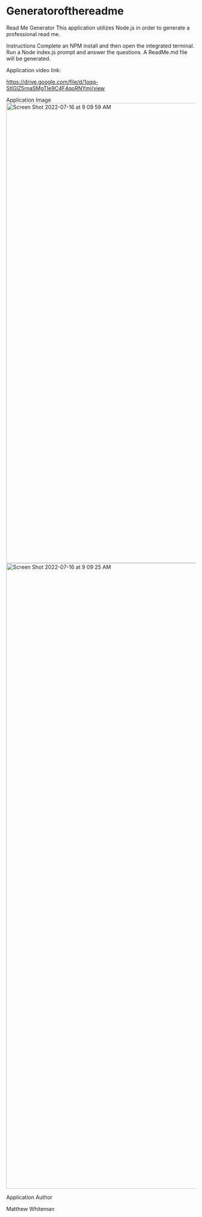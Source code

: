 # Generatorofthereadme
Read Me Generator
This application utilizes Node.js in order to generate a professional read me.


Instructions
Complete an NPM install and then open the integrated terminal.  Run a Node index.js prompt and answer the questions.  A ReadMe.md file will be generated.

Application video link:

https://drive.google.com/file/d/1oqq-StlGlZ5rnaSMgTIe9C4F4qoRNYmj/view

Application Image
<img width="1224" alt="Screen Shot 2022-07-16 at 9 09 59 AM" src="https://user-images.githubusercontent.com/100176161/179360807-2ada124c-c9ca-49e2-bb61-4d1ba0e15a04.png">
<img width="1665" alt="Screen Shot 2022-07-16 at 9 09 25 AM" src="https://user-images.githubusercontent.com/100176161/179360809-743d91a9-ff9a-4b08-bd77-be0e06de799d.png">



Application Author

Matthew Whiteman

